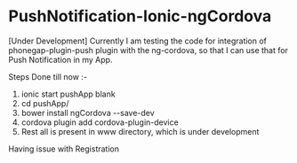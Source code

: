 # PushNotification-Ionic-ngCordova

[Under Development]
Currently I am testing the code for integration of phonegap-plugin-push plugin with the ng-cordova, so that I can use that for Push Notification in my App.

Steps Done till now :-
1. ionic start pushApp blank
2. cd pushApp/
3. bower install ngCordova --save-dev 
4. cordova plugin add cordova-plugin-device
5. Rest all is present in www directory, which is under development

Having issue with Registration
